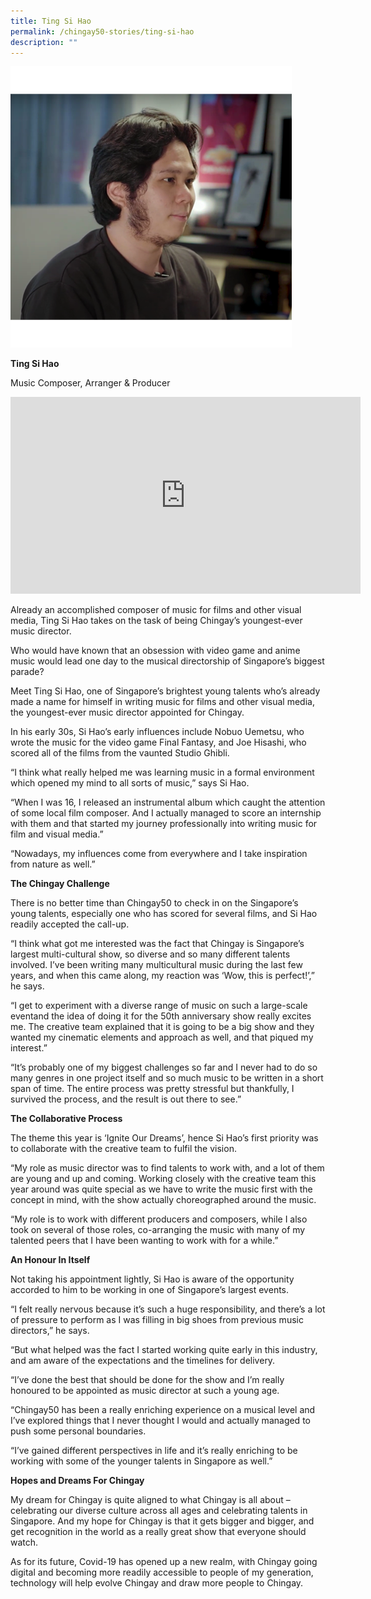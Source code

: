 ```yaml
---
title: Ting Si Hao
permalink: /chingay50-stories/ting-si-hao
description: ""
---
```

![Ting Si Hao](/images/Chingay50%20Stories/Ting%20Si%20Hao%20img.png)

**Ting Si Hao**

Music Composer, Arranger & Producer

<iframe width="560" height="315" src="https://www.youtube.com/embed/yJBfdlkfElE" title="YouTube video player" frameborder="0" allow="accelerometer; autoplay; clipboard-write; encrypted-media; gyroscope; picture-in-picture" allowfullscreen></iframe>

Already an accomplished composer of music for films and other visual media, Ting Si Hao takes on the task of being Chingay’s youngest-ever music director.

Who would have known that an obsession with video game and anime music would lead one day to the musical directorship of Singapore’s biggest parade?

Meet Ting Si Hao, one of Singapore’s brightest young talents who’s already made a name for himself in writing music for films and other visual media, the youngest-ever music director appointed for Chingay.

 

In his early 30s, Si Hao’s early influences include Nobuo Uemetsu, who wrote the music for the video game Final Fantasy, and Joe Hisashi, who scored all of the films from the vaunted Studio Ghibli.

“I think what really helped me was learning music in a formal environment which opened my mind to all sorts of music,” says Si Hao. 

“When I was 16, I released an instrumental album which caught the attention of some local film composer.  And I actually managed to score an internship with them and that started my journey professionally into writing music for film and visual media.”

“Nowadays, my influences come from everywhere and I take inspiration from nature as well.”

 

**The Chingay Challenge**

There is no better time than Chingay50 to check in on the Singapore’s young talents, especially one who has scored for several films, and Si Hao readily accepted the call-up.

“I think what got me interested was the fact that Chingay is Singapore’s largest multi-cultural show, so diverse and so many different talents involved.  I’ve been writing many multicultural music during the last few years, and when this came along, my reaction was ‘Wow, this is perfect!’,” he says. 

“I get to experiment with a diverse range of music on such a large-scale eventand the idea of doing it for the 50th anniversary show really excites me. The creative team explained that it is going to be a big show and they wanted my cinematic elements and approach as well, and that piqued my interest.”

“It’s probably one of my biggest challenges so far and I never had to do so many genres in one project itself and so much music to be written in a short span of time. The entire process was pretty stressful but thankfully, I survived the process, and the result is out there to see.”


**The Collaborative Process**

The theme this year is ‘Ignite Our Dreams’, hence Si Hao’s first priority was to collaborate with the creative team to fulfil the vision.

“My role as music director was to find talents to work with, and a lot of them are young and up and coming. Working closely with the creative team this year around was quite special as we have to write the music first with the concept in mind, with the show actually choreographed around the music.

“My role is to work with different producers and composers, while I also took on several of those roles, co-arranging the music with many of my talented peers that I have been wanting to work with for a while.”


**An Honour In Itself**

Not taking his appointment lightly, Si Hao is aware of the opportunity accorded to him to be working in one of Singapore’s largest events.

“I felt really nervous because it’s such a huge responsibility, and there’s a lot of pressure to perform as I was filling in big shoes from previous music directors,” he says.

“But what helped was the fact I started working quite early in this industry, and am aware of the expectations and the timelines for delivery. 

“I’ve done the best that should be done for the show and I’m really honoured to be appointed as music director at such a young age.

“Chingay50 has been a really enriching experience on a musical level and I’ve explored things that I never thought I would and actually managed to push some personal boundaries. 

“I’ve gained different perspectives in life and it’s really enriching to be working with some of the younger talents in Singapore as well.”


**Hopes and Dreams For Chingay**

My dream for Chingay is quite aligned to what Chingay is all about – celebrating our diverse culture across all ages and celebrating talents in Singapore. And my hope for Chingay is that it gets bigger and bigger, and get recognition in the world as a really great show that everyone should watch.

As for its future, Covid-19 has opened up a new realm, with Chingay going digital and becoming more readily accessible to people of my generation, technology will help evolve Chingay and draw more people to Chingay.
